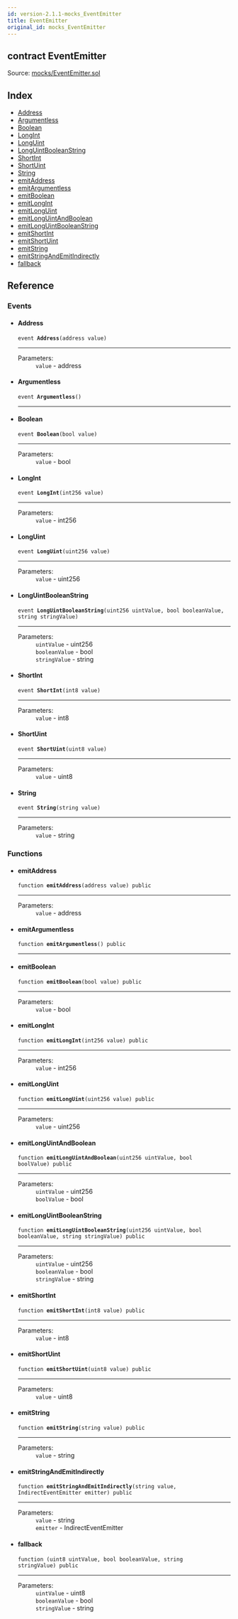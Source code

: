 ```yaml
---
id: version-2.1.1-mocks_EventEmitter
title: EventEmitter
original_id: mocks_EventEmitter
---
```


<div class="contract-doc"><div class="contract"><h2 class="contract-header"><span class="contract-kind">contract</span> EventEmitter</h2><div class="source">Source: <a href="https://github.com/OpenZeppelin/zeppelin-solidity/blob/v2.1.1/contracts/mocks/EventEmitter.sol" target="_blank">mocks/EventEmitter.sol</a></div></div><div class="index"><h2>Index</h2><ul><li><a href="mocks_EventEmitter.html#Address">Address</a></li><li><a href="mocks_EventEmitter.html#Argumentless">Argumentless</a></li><li><a href="mocks_EventEmitter.html#Boolean">Boolean</a></li><li><a href="mocks_EventEmitter.html#LongInt">LongInt</a></li><li><a href="mocks_EventEmitter.html#LongUint">LongUint</a></li><li><a href="mocks_EventEmitter.html#LongUintBooleanString">LongUintBooleanString</a></li><li><a href="mocks_EventEmitter.html#ShortInt">ShortInt</a></li><li><a href="mocks_EventEmitter.html#ShortUint">ShortUint</a></li><li><a href="mocks_EventEmitter.html#String">String</a></li><li><a href="mocks_EventEmitter.html#emitAddress">emitAddress</a></li><li><a href="mocks_EventEmitter.html#emitArgumentless">emitArgumentless</a></li><li><a href="mocks_EventEmitter.html#emitBoolean">emitBoolean</a></li><li><a href="mocks_EventEmitter.html#emitLongInt">emitLongInt</a></li><li><a href="mocks_EventEmitter.html#emitLongUint">emitLongUint</a></li><li><a href="mocks_EventEmitter.html#emitLongUintAndBoolean">emitLongUintAndBoolean</a></li><li><a href="mocks_EventEmitter.html#emitLongUintBooleanString">emitLongUintBooleanString</a></li><li><a href="mocks_EventEmitter.html#emitShortInt">emitShortInt</a></li><li><a href="mocks_EventEmitter.html#emitShortUint">emitShortUint</a></li><li><a href="mocks_EventEmitter.html#emitString">emitString</a></li><li><a href="mocks_EventEmitter.html#emitStringAndEmitIndirectly">emitStringAndEmitIndirectly</a></li><li><a href="mocks_EventEmitter.html#">fallback</a></li></ul></div><div class="reference"><h2>Reference</h2><div class="events"><h3>Events</h3><ul><li><div class="item event"><span id="Address" class="anchor-marker"></span><h4 class="name">Address</h4><div class="body"><code class="signature">event <strong>Address</strong><span>(address value) </span></code><hr/><dl><dt><span class="label-parameters">Parameters:</span></dt><dd><div><code>value</code> - address</div></dd></dl></div></div></li><li><div class="item event"><span id="Argumentless" class="anchor-marker"></span><h4 class="name">Argumentless</h4><div class="body"><code class="signature">event <strong>Argumentless</strong><span>() </span></code><hr/></div></div></li><li><div class="item event"><span id="Boolean" class="anchor-marker"></span><h4 class="name">Boolean</h4><div class="body"><code class="signature">event <strong>Boolean</strong><span>(bool value) </span></code><hr/><dl><dt><span class="label-parameters">Parameters:</span></dt><dd><div><code>value</code> - bool</div></dd></dl></div></div></li><li><div class="item event"><span id="LongInt" class="anchor-marker"></span><h4 class="name">LongInt</h4><div class="body"><code class="signature">event <strong>LongInt</strong><span>(int256 value) </span></code><hr/><dl><dt><span class="label-parameters">Parameters:</span></dt><dd><div><code>value</code> - int256</div></dd></dl></div></div></li><li><div class="item event"><span id="LongUint" class="anchor-marker"></span><h4 class="name">LongUint</h4><div class="body"><code class="signature">event <strong>LongUint</strong><span>(uint256 value) </span></code><hr/><dl><dt><span class="label-parameters">Parameters:</span></dt><dd><div><code>value</code> - uint256</div></dd></dl></div></div></li><li><div class="item event"><span id="LongUintBooleanString" class="anchor-marker"></span><h4 class="name">LongUintBooleanString</h4><div class="body"><code class="signature">event <strong>LongUintBooleanString</strong><span>(uint256 uintValue, bool booleanValue, string stringValue) </span></code><hr/><dl><dt><span class="label-parameters">Parameters:</span></dt><dd><div><code>uintValue</code> - uint256</div><div><code>booleanValue</code> - bool</div><div><code>stringValue</code> - string</div></dd></dl></div></div></li><li><div class="item event"><span id="ShortInt" class="anchor-marker"></span><h4 class="name">ShortInt</h4><div class="body"><code class="signature">event <strong>ShortInt</strong><span>(int8 value) </span></code><hr/><dl><dt><span class="label-parameters">Parameters:</span></dt><dd><div><code>value</code> - int8</div></dd></dl></div></div></li><li><div class="item event"><span id="ShortUint" class="anchor-marker"></span><h4 class="name">ShortUint</h4><div class="body"><code class="signature">event <strong>ShortUint</strong><span>(uint8 value) </span></code><hr/><dl><dt><span class="label-parameters">Parameters:</span></dt><dd><div><code>value</code> - uint8</div></dd></dl></div></div></li><li><div class="item event"><span id="String" class="anchor-marker"></span><h4 class="name">String</h4><div class="body"><code class="signature">event <strong>String</strong><span>(string value) </span></code><hr/><dl><dt><span class="label-parameters">Parameters:</span></dt><dd><div><code>value</code> - string</div></dd></dl></div></div></li></ul></div><div class="functions"><h3>Functions</h3><ul><li><div class="item function"><span id="emitAddress" class="anchor-marker"></span><h4 class="name">emitAddress</h4><div class="body"><code class="signature">function <strong>emitAddress</strong><span>(address value) </span><span>public </span></code><hr/><dl><dt><span class="label-parameters">Parameters:</span></dt><dd><div><code>value</code> - address</div></dd></dl></div></div></li><li><div class="item function"><span id="emitArgumentless" class="anchor-marker"></span><h4 class="name">emitArgumentless</h4><div class="body"><code class="signature">function <strong>emitArgumentless</strong><span>() </span><span>public </span></code><hr/></div></div></li><li><div class="item function"><span id="emitBoolean" class="anchor-marker"></span><h4 class="name">emitBoolean</h4><div class="body"><code class="signature">function <strong>emitBoolean</strong><span>(bool value) </span><span>public </span></code><hr/><dl><dt><span class="label-parameters">Parameters:</span></dt><dd><div><code>value</code> - bool</div></dd></dl></div></div></li><li><div class="item function"><span id="emitLongInt" class="anchor-marker"></span><h4 class="name">emitLongInt</h4><div class="body"><code class="signature">function <strong>emitLongInt</strong><span>(int256 value) </span><span>public </span></code><hr/><dl><dt><span class="label-parameters">Parameters:</span></dt><dd><div><code>value</code> - int256</div></dd></dl></div></div></li><li><div class="item function"><span id="emitLongUint" class="anchor-marker"></span><h4 class="name">emitLongUint</h4><div class="body"><code class="signature">function <strong>emitLongUint</strong><span>(uint256 value) </span><span>public </span></code><hr/><dl><dt><span class="label-parameters">Parameters:</span></dt><dd><div><code>value</code> - uint256</div></dd></dl></div></div></li><li><div class="item function"><span id="emitLongUintAndBoolean" class="anchor-marker"></span><h4 class="name">emitLongUintAndBoolean</h4><div class="body"><code class="signature">function <strong>emitLongUintAndBoolean</strong><span>(uint256 uintValue, bool boolValue) </span><span>public </span></code><hr/><dl><dt><span class="label-parameters">Parameters:</span></dt><dd><div><code>uintValue</code> - uint256</div><div><code>boolValue</code> - bool</div></dd></dl></div></div></li><li><div class="item function"><span id="emitLongUintBooleanString" class="anchor-marker"></span><h4 class="name">emitLongUintBooleanString</h4><div class="body"><code class="signature">function <strong>emitLongUintBooleanString</strong><span>(uint256 uintValue, bool booleanValue, string stringValue) </span><span>public </span></code><hr/><dl><dt><span class="label-parameters">Parameters:</span></dt><dd><div><code>uintValue</code> - uint256</div><div><code>booleanValue</code> - bool</div><div><code>stringValue</code> - string</div></dd></dl></div></div></li><li><div class="item function"><span id="emitShortInt" class="anchor-marker"></span><h4 class="name">emitShortInt</h4><div class="body"><code class="signature">function <strong>emitShortInt</strong><span>(int8 value) </span><span>public </span></code><hr/><dl><dt><span class="label-parameters">Parameters:</span></dt><dd><div><code>value</code> - int8</div></dd></dl></div></div></li><li><div class="item function"><span id="emitShortUint" class="anchor-marker"></span><h4 class="name">emitShortUint</h4><div class="body"><code class="signature">function <strong>emitShortUint</strong><span>(uint8 value) </span><span>public </span></code><hr/><dl><dt><span class="label-parameters">Parameters:</span></dt><dd><div><code>value</code> - uint8</div></dd></dl></div></div></li><li><div class="item function"><span id="emitString" class="anchor-marker"></span><h4 class="name">emitString</h4><div class="body"><code class="signature">function <strong>emitString</strong><span>(string value) </span><span>public </span></code><hr/><dl><dt><span class="label-parameters">Parameters:</span></dt><dd><div><code>value</code> - string</div></dd></dl></div></div></li><li><div class="item function"><span id="emitStringAndEmitIndirectly" class="anchor-marker"></span><h4 class="name">emitStringAndEmitIndirectly</h4><div class="body"><code class="signature">function <strong>emitStringAndEmitIndirectly</strong><span>(string value, IndirectEventEmitter emitter) </span><span>public </span></code><hr/><dl><dt><span class="label-parameters">Parameters:</span></dt><dd><div><code>value</code> - string</div><div><code>emitter</code> - IndirectEventEmitter</div></dd></dl></div></div></li><li><div class="item function"><span id="fallback" class="anchor-marker"></span><h4 class="name">fallback</h4><div class="body"><code class="signature">function <strong></strong><span>(uint8 uintValue, bool booleanValue, string stringValue) </span><span>public </span></code><hr/><dl><dt><span class="label-parameters">Parameters:</span></dt><dd><div><code>uintValue</code> - uint8</div><div><code>booleanValue</code> - bool</div><div><code>stringValue</code> - string</div></dd></dl></div></div></li></ul></div></div></div>
